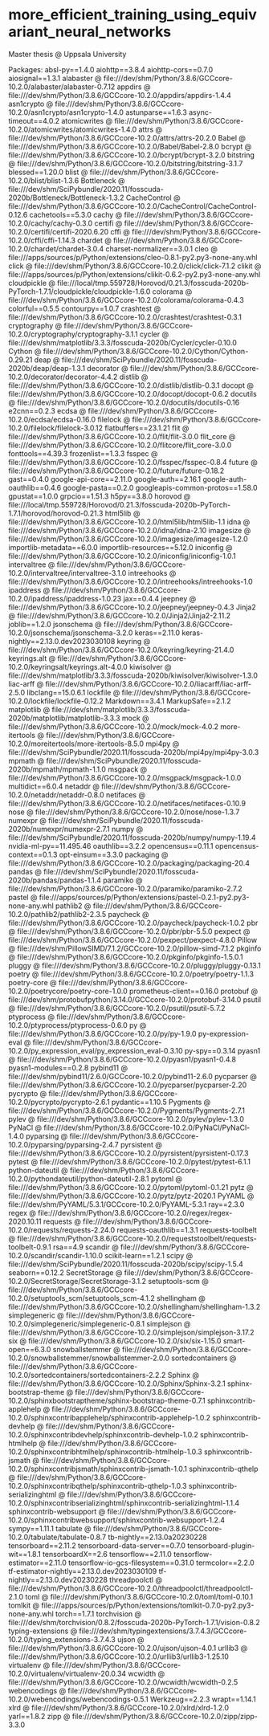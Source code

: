 # more_efficient_training_using_equivariant_neural_networks
Master thesis @ Uppsala University

Packages:
absl-py==1.4.0
aiohttp==3.8.4
aiohttp-cors==0.7.0
aiosignal==1.3.1
alabaster @ file:///dev/shm/Python/3.8.6/GCCcore-10.2.0/alabaster/alabaster-0.7.12
appdirs @ file:///dev/shm/Python/3.8.6/GCCcore-10.2.0/appdirs/appdirs-1.4.4
asn1crypto @ file:///dev/shm/Python/3.8.6/GCCcore-10.2.0/asn1crypto/asn1crypto-1.4.0
astunparse==1.6.3
async-timeout==4.0.2
atomicwrites @ file:///dev/shm/Python/3.8.6/GCCcore-10.2.0/atomicwrites/atomicwrites-1.4.0
attrs @ file:///dev/shm/Python/3.8.6/GCCcore-10.2.0/attrs/attrs-20.2.0
Babel @ file:///dev/shm/Python/3.8.6/GCCcore-10.2.0/Babel/Babel-2.8.0
bcrypt @ file:///dev/shm/Python/3.8.6/GCCcore-10.2.0/bcrypt/bcrypt-3.2.0
bitstring @ file:///dev/shm/Python/3.8.6/GCCcore-10.2.0/bitstring/bitstring-3.1.7
blessed==1.20.0
blist @ file:///dev/shm/Python/3.8.6/GCCcore-10.2.0/blist/blist-1.3.6
Bottleneck @ file:///dev/shm/SciPybundle/2020.11/fosscuda-2020b/Bottleneck/Bottleneck-1.3.2
CacheControl @ file:///dev/shm/Python/3.8.6/GCCcore-10.2.0/CacheControl/CacheControl-0.12.6
cachetools==5.3.0
cachy @ file:///dev/shm/Python/3.8.6/GCCcore-10.2.0/cachy/cachy-0.3.0
certifi @ file:///dev/shm/Python/3.8.6/GCCcore-10.2.0/certifi/certifi-2020.6.20
cffi @ file:///dev/shm/Python/3.8.6/GCCcore-10.2.0/cffi/cffi-1.14.3
chardet @ file:///dev/shm/Python/3.8.6/GCCcore-10.2.0/chardet/chardet-3.0.4
charset-normalizer==3.0.1
cleo @ file:///apps/sources/p/Python/extensions/cleo-0.8.1-py2.py3-none-any.whl
click @ file:///dev/shm/Python/3.8.6/GCCcore-10.2.0/click/click-7.1.2
clikit @ file:///apps/sources/p/Python/extensions/clikit-0.6.2-py2.py3-none-any.whl
cloudpickle @ file:///local/tmp.559728/Horovod/0.21.3/fosscuda-2020b-PyTorch-1.7.1/cloudpickle/cloudpickle-1.6.0
colorama @ file:///dev/shm/Python/3.8.6/GCCcore-10.2.0/colorama/colorama-0.4.3
colorful==0.5.5
contourpy==1.0.7
crashtest @ file:///dev/shm/Python/3.8.6/GCCcore-10.2.0/crashtest/crashtest-0.3.1
cryptography @ file:///dev/shm/Python/3.8.6/GCCcore-10.2.0/cryptography/cryptography-3.1.1
cycler @ file:///dev/shm/matplotlib/3.3.3/fosscuda-2020b/Cycler/cycler-0.10.0
Cython @ file:///dev/shm/Python/3.8.6/GCCcore-10.2.0/Cython/Cython-0.29.21
deap @ file:///dev/shm/SciPybundle/2020.11/fosscuda-2020b/deap/deap-1.3.1
decorator @ file:///dev/shm/Python/3.8.6/GCCcore-10.2.0/decorator/decorator-4.4.2
distlib @ file:///dev/shm/Python/3.8.6/GCCcore-10.2.0/distlib/distlib-0.3.1
docopt @ file:///dev/shm/Python/3.8.6/GCCcore-10.2.0/docopt/docopt-0.6.2
docutils @ file:///dev/shm/Python/3.8.6/GCCcore-10.2.0/docutils/docutils-0.16
e2cnn==0.2.3
ecdsa @ file:///dev/shm/Python/3.8.6/GCCcore-10.2.0/ecdsa/ecdsa-0.16.0
filelock @ file:///dev/shm/Python/3.8.6/GCCcore-10.2.0/filelock/filelock-3.0.12
flatbuffers==23.1.21
flit @ file:///dev/shm/Python/3.8.6/GCCcore-10.2.0/flit/flit-3.0.0
flit_core @ file:///dev/shm/Python/3.8.6/GCCcore-10.2.0/flitcore/flit_core-3.0.0
fonttools==4.39.3
frozenlist==1.3.3
fsspec @ file:///dev/shm/Python/3.8.6/GCCcore-10.2.0/fsspec/fsspec-0.8.4
future @ file:///dev/shm/Python/3.8.6/GCCcore-10.2.0/future/future-0.18.2
gast==0.4.0
google-api-core==2.11.0
google-auth==2.16.1
google-auth-oauthlib==0.4.6
google-pasta==0.2.0
googleapis-common-protos==1.58.0
gpustat==1.0.0
grpcio==1.51.3
h5py==3.8.0
horovod @ file:///local/tmp.559728/Horovod/0.21.3/fosscuda-2020b-PyTorch-1.7.1/horovod/horovod-0.21.3
html5lib @ file:///dev/shm/Python/3.8.6/GCCcore-10.2.0/html5lib/html5lib-1.1
idna @ file:///dev/shm/Python/3.8.6/GCCcore-10.2.0/idna/idna-2.10
imagesize @ file:///dev/shm/Python/3.8.6/GCCcore-10.2.0/imagesize/imagesize-1.2.0
importlib-metadata==6.0.0
importlib-resources==5.12.0
iniconfig @ file:///dev/shm/Python/3.8.6/GCCcore-10.2.0/iniconfig/iniconfig-1.0.1
intervaltree @ file:///dev/shm/Python/3.8.6/GCCcore-10.2.0/intervaltree/intervaltree-3.1.0
intreehooks @ file:///dev/shm/Python/3.8.6/GCCcore-10.2.0/intreehooks/intreehooks-1.0
ipaddress @ file:///dev/shm/Python/3.8.6/GCCcore-10.2.0/ipaddress/ipaddress-1.0.23
jax==0.4.4
jeepney @ file:///dev/shm/Python/3.8.6/GCCcore-10.2.0/jeepney/jeepney-0.4.3
Jinja2 @ file:///dev/shm/Python/3.8.6/GCCcore-10.2.0/Jinja2/Jinja2-2.11.2
joblib==1.2.0
jsonschema @ file:///dev/shm/Python/3.8.6/GCCcore-10.2.0/jsonschema/jsonschema-3.2.0
keras==2.11.0
keras-nightly==2.13.0.dev2023030108
keyring @ file:///dev/shm/Python/3.8.6/GCCcore-10.2.0/keyring/keyring-21.4.0
keyrings.alt @ file:///dev/shm/Python/3.8.6/GCCcore-10.2.0/keyringsalt/keyrings.alt-4.0.0
kiwisolver @ file:///dev/shm/matplotlib/3.3.3/fosscuda-2020b/kiwisolver/kiwisolver-1.3.0
liac-arff @ file:///dev/shm/Python/3.8.6/GCCcore-10.2.0/liacarff/liac-arff-2.5.0
libclang==15.0.6.1
lockfile @ file:///dev/shm/Python/3.8.6/GCCcore-10.2.0/lockfile/lockfile-0.12.2
Markdown==3.4.1
MarkupSafe==2.1.2
matplotlib @ file:///dev/shm/matplotlib/3.3.3/fosscuda-2020b/matplotlib/matplotlib-3.3.3
mock @ file:///dev/shm/Python/3.8.6/GCCcore-10.2.0/mock/mock-4.0.2
more-itertools @ file:///dev/shm/Python/3.8.6/GCCcore-10.2.0/moreitertools/more-itertools-8.5.0
mpi4py @ file:///dev/shm/SciPybundle/2020.11/fosscuda-2020b/mpi4py/mpi4py-3.0.3
mpmath @ file:///dev/shm/SciPybundle/2020.11/fosscuda-2020b/mpmath/mpmath-1.1.0
msgpack @ file:///dev/shm/Python/3.8.6/GCCcore-10.2.0/msgpack/msgpack-1.0.0
multidict==6.0.4
netaddr @ file:///dev/shm/Python/3.8.6/GCCcore-10.2.0/netaddr/netaddr-0.8.0
netifaces @ file:///dev/shm/Python/3.8.6/GCCcore-10.2.0/netifaces/netifaces-0.10.9
nose @ file:///dev/shm/Python/3.8.6/GCCcore-10.2.0/nose/nose-1.3.7
numexpr @ file:///dev/shm/SciPybundle/2020.11/fosscuda-2020b/numexpr/numexpr-2.7.1
numpy @ file:///dev/shm/SciPybundle/2020.11/fosscuda-2020b/numpy/numpy-1.19.4
nvidia-ml-py==11.495.46
oauthlib==3.2.2
opencensus==0.11.1
opencensus-context==0.1.3
opt-einsum==3.3.0
packaging @ file:///dev/shm/Python/3.8.6/GCCcore-10.2.0/packaging/packaging-20.4
pandas @ file:///dev/shm/SciPybundle/2020.11/fosscuda-2020b/pandas/pandas-1.1.4
paramiko @ file:///dev/shm/Python/3.8.6/GCCcore-10.2.0/paramiko/paramiko-2.7.2
pastel @ file:///apps/sources/p/Python/extensions/pastel-0.2.1-py2.py3-none-any.whl
pathlib2 @ file:///dev/shm/Python/3.8.6/GCCcore-10.2.0/pathlib2/pathlib2-2.3.5
paycheck @ file:///dev/shm/Python/3.8.6/GCCcore-10.2.0/paycheck/paycheck-1.0.2
pbr @ file:///dev/shm/Python/3.8.6/GCCcore-10.2.0/pbr/pbr-5.5.0
pexpect @ file:///dev/shm/Python/3.8.6/GCCcore-10.2.0/pexpect/pexpect-4.8.0
Pillow @ file:///dev/shm/PillowSIMD/7.1.2/GCCcore-10.2.0/pillow-simd-7.1.2
pkginfo @ file:///dev/shm/Python/3.8.6/GCCcore-10.2.0/pkginfo/pkginfo-1.5.0.1
pluggy @ file:///dev/shm/Python/3.8.6/GCCcore-10.2.0/pluggy/pluggy-0.13.1
poetry @ file:///dev/shm/Python/3.8.6/GCCcore-10.2.0/poetry/poetry-1.1.3
poetry-core @ file:///dev/shm/Python/3.8.6/GCCcore-10.2.0/poetrycore/poetry-core-1.0.0
prometheus-client==0.16.0
protobuf @ file:///dev/shm/protobufpython/3.14.0/GCCcore-10.2.0/protobuf-3.14.0
psutil @ file:///dev/shm/Python/3.8.6/GCCcore-10.2.0/psutil/psutil-5.7.2
ptyprocess @ file:///dev/shm/Python/3.8.6/GCCcore-10.2.0/ptyprocess/ptyprocess-0.6.0
py @ file:///dev/shm/Python/3.8.6/GCCcore-10.2.0/py/py-1.9.0
py-expression-eval @ file:///dev/shm/Python/3.8.6/GCCcore-10.2.0/py_expression_eval/py_expression_eval-0.3.10
py-spy==0.3.14
pyasn1 @ file:///dev/shm/Python/3.8.6/GCCcore-10.2.0/pyasn1/pyasn1-0.4.8
pyasn1-modules==0.2.8
pybind11 @ file:///dev/shm/pybind11/2.6.0/GCCcore-10.2.0/pybind11-2.6.0
pycparser @ file:///dev/shm/Python/3.8.6/GCCcore-10.2.0/pycparser/pycparser-2.20
pycrypto @ file:///dev/shm/Python/3.8.6/GCCcore-10.2.0/pycrypto/pycrypto-2.6.1
pydantic==1.10.5
Pygments @ file:///dev/shm/Python/3.8.6/GCCcore-10.2.0/Pygments/Pygments-2.7.1
pylev @ file:///dev/shm/Python/3.8.6/GCCcore-10.2.0/pylev/pylev-1.3.0
PyNaCl @ file:///dev/shm/Python/3.8.6/GCCcore-10.2.0/PyNaCl/PyNaCl-1.4.0
pyparsing @ file:///dev/shm/Python/3.8.6/GCCcore-10.2.0/pyparsing/pyparsing-2.4.7
pyrsistent @ file:///dev/shm/Python/3.8.6/GCCcore-10.2.0/pyrsistent/pyrsistent-0.17.3
pytest @ file:///dev/shm/Python/3.8.6/GCCcore-10.2.0/pytest/pytest-6.1.1
python-dateutil @ file:///dev/shm/Python/3.8.6/GCCcore-10.2.0/pythondateutil/python-dateutil-2.8.1
pytoml @ file:///dev/shm/Python/3.8.6/GCCcore-10.2.0/pytoml/pytoml-0.1.21
pytz @ file:///dev/shm/Python/3.8.6/GCCcore-10.2.0/pytz/pytz-2020.1
PyYAML @ file:///dev/shm/PyYAML/5.3.1/GCCcore-10.2.0/PyYAML-5.3.1
ray==2.3.0
regex @ file:///dev/shm/Python/3.8.6/GCCcore-10.2.0/regex/regex-2020.10.11
requests @ file:///dev/shm/Python/3.8.6/GCCcore-10.2.0/requests/requests-2.24.0
requests-oauthlib==1.3.1
requests-toolbelt @ file:///dev/shm/Python/3.8.6/GCCcore-10.2.0/requeststoolbelt/requests-toolbelt-0.9.1
rsa==4.9
scandir @ file:///dev/shm/Python/3.8.6/GCCcore-10.2.0/scandir/scandir-1.10.0
scikit-learn==1.2.1
scipy @ file:///dev/shm/SciPybundle/2020.11/fosscuda-2020b/scipy/scipy-1.5.4
seaborn==0.12.2
SecretStorage @ file:///dev/shm/Python/3.8.6/GCCcore-10.2.0/SecretStorage/SecretStorage-3.1.2
setuptools-scm @ file:///dev/shm/Python/3.8.6/GCCcore-10.2.0/setuptools_scm/setuptools_scm-4.1.2
shellingham @ file:///dev/shm/Python/3.8.6/GCCcore-10.2.0/shellingham/shellingham-1.3.2
simplegeneric @ file:///dev/shm/Python/3.8.6/GCCcore-10.2.0/simplegeneric/simplegeneric-0.8.1
simplejson @ file:///dev/shm/Python/3.8.6/GCCcore-10.2.0/simplejson/simplejson-3.17.2
six @ file:///dev/shm/Python/3.8.6/GCCcore-10.2.0/six/six-1.15.0
smart-open==6.3.0
snowballstemmer @ file:///dev/shm/Python/3.8.6/GCCcore-10.2.0/snowballstemmer/snowballstemmer-2.0.0
sortedcontainers @ file:///dev/shm/Python/3.8.6/GCCcore-10.2.0/sortedcontainers/sortedcontainers-2.2.2
Sphinx @ file:///dev/shm/Python/3.8.6/GCCcore-10.2.0/Sphinx/Sphinx-3.2.1
sphinx-bootstrap-theme @ file:///dev/shm/Python/3.8.6/GCCcore-10.2.0/sphinxbootstraptheme/sphinx-bootstrap-theme-0.7.1
sphinxcontrib-applehelp @ file:///dev/shm/Python/3.8.6/GCCcore-10.2.0/sphinxcontribapplehelp/sphinxcontrib-applehelp-1.0.2
sphinxcontrib-devhelp @ file:///dev/shm/Python/3.8.6/GCCcore-10.2.0/sphinxcontribdevhelp/sphinxcontrib-devhelp-1.0.2
sphinxcontrib-htmlhelp @ file:///dev/shm/Python/3.8.6/GCCcore-10.2.0/sphinxcontribhtmlhelp/sphinxcontrib-htmlhelp-1.0.3
sphinxcontrib-jsmath @ file:///dev/shm/Python/3.8.6/GCCcore-10.2.0/sphinxcontribjsmath/sphinxcontrib-jsmath-1.0.1
sphinxcontrib-qthelp @ file:///dev/shm/Python/3.8.6/GCCcore-10.2.0/sphinxcontribqthelp/sphinxcontrib-qthelp-1.0.3
sphinxcontrib-serializinghtml @ file:///dev/shm/Python/3.8.6/GCCcore-10.2.0/sphinxcontribserializinghtml/sphinxcontrib-serializinghtml-1.1.4
sphinxcontrib-websupport @ file:///dev/shm/Python/3.8.6/GCCcore-10.2.0/sphinxcontribwebsupport/sphinxcontrib-websupport-1.2.4
sympy==1.11.1
tabulate @ file:///dev/shm/Python/3.8.6/GCCcore-10.2.0/tabulate/tabulate-0.8.7
tb-nightly==2.13.0a20230228
tensorboard==2.11.2
tensorboard-data-server==0.7.0
tensorboard-plugin-wit==1.8.1
tensorboardX==2.6
tensorflow==2.11.0
tensorflow-estimator==2.11.0
tensorflow-io-gcs-filesystem==0.31.0
termcolor==2.2.0
tf-estimator-nightly==2.13.0.dev2023030109
tf-nightly==2.13.0.dev20230228
threadpoolctl @ file:///dev/shm/Python/3.8.6/GCCcore-10.2.0/threadpoolctl/threadpoolctl-2.1.0
toml @ file:///dev/shm/Python/3.8.6/GCCcore-10.2.0/toml/toml-0.10.1
tomlkit @ file:///apps/sources/p/Python/extensions/tomlkit-0.7.0-py2.py3-none-any.whl
torch==1.7.1
torchvision @ file:///dev/shm/torchvision/0.8.2/fosscuda-2020b-PyTorch-1.7.1/vision-0.8.2
typing-extensions @ file:///dev/shm/typingextensions/3.7.4.3/GCCcore-10.2.0/typing_extensions-3.7.4.3
ujson @ file:///dev/shm/Python/3.8.6/GCCcore-10.2.0/ujson/ujson-4.0.1
urllib3 @ file:///dev/shm/Python/3.8.6/GCCcore-10.2.0/urllib3/urllib3-1.25.10
virtualenv @ file:///dev/shm/Python/3.8.6/GCCcore-10.2.0/virtualenv/virtualenv-20.0.34
wcwidth @ file:///dev/shm/Python/3.8.6/GCCcore-10.2.0/wcwidth/wcwidth-0.2.5
webencodings @ file:///dev/shm/Python/3.8.6/GCCcore-10.2.0/webencodings/webencodings-0.5.1
Werkzeug==2.2.3
wrapt==1.14.1
xlrd @ file:///dev/shm/Python/3.8.6/GCCcore-10.2.0/xlrd/xlrd-1.2.0
yarl==1.8.2
zipp @ file:///dev/shm/Python/3.8.6/GCCcore-10.2.0/zipp/zipp-3.3.0
